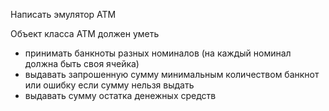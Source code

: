 Написать эмулятор АТМ

Объект класса АТМ должен уметь
  - принимать банкноты разных номиналов (на каждый номинал должна быть своя ячейка)
  - выдавать запрошенную сумму минимальным количеством банкнот или ошибку если сумму нельзя выдать
  - выдавать сумму остатка денежных средств
